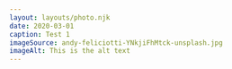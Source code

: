 ```yaml
---
layout: layouts/photo.njk
date: 2020-03-01
caption: Test 1
imageSource: andy-feliciotti-YNkjiFhMtck-unsplash.jpg
imageAlt: This is the alt text
---
```

